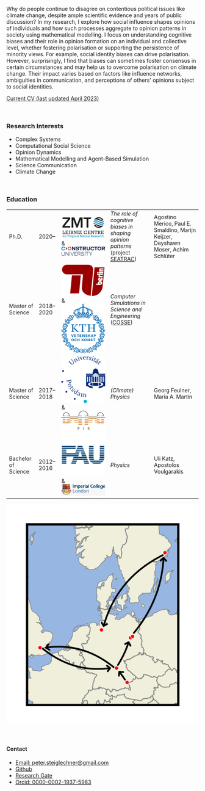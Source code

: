 
Why do people continue to disagree on contentious political issues like climate change, despite ample scientific evidence and years of public discussion? In my research, I explore how social influence shapes opinions of individuals and how such processes aggregate to opinion patterns in society using mathematical modelling. I focus on understanding cognitive biases and their role in opinion formation on an individual and collective level, whether fostering polarisation or supporting the persistence of minority views. For example, social identity biases can drive polarisation. However, surprisingly, I find that biases can sometimes foster consensus in certain circumstances and may help us to overcome polarisation on climate change. Their impact varies based on factors like influence networks, ambiguities in communication, and perceptions of others' opinions subject to social identities. 


<a href="static/pdfs/CV_PeterSteiglechner.pdf" type="application/pdf">Current CV (last updated April 2023)</a>

<p>&nbsp;</p>

### Research Interests

- Complex Systems 
- Computational Social Science 
- Opinion Dynamics 
- Mathematical Modelling and Agent-Based Simulation
- Science Communication
- Climate Change

<p>&nbsp;</p>


### Education

<!-- 
|  |   |   |   |   |
|---|---|---|---|---|
| Ph.D.  |  2020– | [ZMT Bremen](https://www.leibniz-zmt.de/en/) and <br> [Constructor University](https://constructor.university/)  |  <em>The role of cognitive biases in shaping opinion patterns</em> <br>(project [SEATRAC](https://www.leibniz-zmt.de/en/research/research-projects/seatrac.html)) | Agostino Merico, Paul E. Smaldino, Marijn Keijzer, Deyshawn Moser,  Achim Schlüter |
|  Master of Science |  2018–2020 |  [TU Berlin](https://www.tu.berlin/) and <br> [KTH Stockholm](https://www.kth.se/en/) | <em>Computer Simulations in Science and Engineering</em> ([COSSE](https://www.kth.se/en/studies/master/computer-simulations-for-science-and-engineering/msc-computer-simulations-for-science-and-engineering-1.44243))  |    |
|  Master of Science |  2017–2018  | [University of Potsdam](https://www.uni-potsdam.de/de/) and <br> [PIK](https://www.pik-potsdam.de/en) |  <em>(Climate) Physics</em>  |  Georg Feulner, Maria A. Martin  |
| Bachelor of Science | 2012–2016 | [FAU Erlangen](https://fau.de) <br> (and [Imperial College London](https://www.imperial.ac.uk/)) |  <em>Physics</em>  | Uli Katz, Apostolos Voulgarakis |  
-->

<table>
  <tr>
    <td class="col10">Ph.D.</td>
    <td class="col10">2020–</td>
    <td class="col30"><img src="static/assets/img/logos/ZMT.png" alt="ZMT Bremen"> & <img src="static/assets/img/logos/constructor.png" alt="Constructor University Bremen"></td>
    <td class="col30"><em>The role of cognitive biases in shaping opinion patterns</em> <br>(project <a href="https://www.leibniz-zmt.de/en/research/research-projects/seatrac.html">SEATRAC</a>)</td>
    <td class="col20">Agostino Merico, Paul E. Smaldino, Marijn Keijzer, Deyshawn Moser, Achim Schlüter</td>
  </tr>
  <tr>
    <td class="col10">Master of Science</td>
    <td class="col10">2018–2020</td>
    <td class="col30"><img src="static/assets/img/logos/TUB.png" alt="TU Berlin"> & <img src="static/assets/img/logos/kth.png" alt="KTH Stockholm"></td>
    <td class="col30"><em>Computer Simulations in Science and Engineering</em> (<a href="https://www.kth.se/en/studies/master/computer-simulations-for-science-and-engineering/msc-computer-simulations-for-science-and-engineering-1.44243">COSSE</a>)</td>
    <td class="col20"></td>
  </tr>
  <tr>
    <td class="col10">Master of Science</td>
    <td class="col10">2017–2018</td>
    <td class="col30"><img src="static/assets/img/logos/unipotsdam.png" alt="University Potsdam"> & <img src="static/assets/img/logos/pik.png" alt="Potsdam Institute for Climate Impact Research (PIK)"></td>
    <td class="col30"><em>(Climate) Physics</em></td>
    <td class="col20">Georg Feulner, Maria A. Martin</td>
  </tr>
  <tr>
    <td class="col10">Bachelor of Science</td>
    <td class="col10">2012–2016</td>
    <td class="col30"><img src="static/assets/img/logos/FAU.png" alt="FAU Erlangen-Nuremberg"> & <img src="static/assets/img/logos/imperial.png" alt="Imperial college London"></td>
    <td class="col30"><em>Physics</em></td>
    <td class="col20">Uli Katz, Apostolos Voulgarakis</td>
  </tr>
</table>




 <img src="static/assets/img/myWorld.png" alt="">

<p>&nbsp;</p>

#### Contact

- <a href="mailto:peter.steiglechner@gmail.com">Email: peter.steiglechner@gmail.com</a>
- [Github](https://github.com/PeterSteiglechner)
- [Research Gate](https://www.researchgate.net/profile/Peter-Steiglechner)
- [Orcid: 0000-0002-1937-5983](https://orcid.org/0000-0002-1937-5983)


<p>&nbsp;</p>
